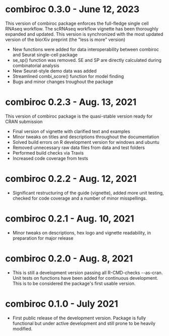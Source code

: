 # combiroc 0.3.0 - June 12, 2023

This version of combiroc package enforces the full-fledge single cell RNAseq workflow. The scRNAseq workflow vignette has been thoroughly expanded and updated. This version is synchronized with the most updated version of the biorXiv preprint (the "less is more" version)

* New functions were added for data interoperability between combiroc and Seurat single-cell package
* se_sp() function was removed. SE and SP are directly calculated during combinatorial analysis
* New Seurat-style demo data was added
* Streamlined combi_score() function for model finding
* Bugs and minor changes troughout the package

# combiroc 0.2.3 - Aug. 13, 2021

This version of combiroc package is the quasi-stable version ready for CRAN submission

* Final version of vignette with clarified text and examples
* Minor tweaks on titles and descriptions throughout the documentation
* Solved build errors on R development version for windows and ubuntu
* Removed unnecessary raw data files from data and test folders
* Performed build checks via Travis
* Increased code coverage from tests

# combiroc 0.2.2 - Aug. 12, 2021

* Significant restructuring of the guide (vignette), added more unit testing, checked for code coverage and a number of minor misspellings.

# combiroc 0.2.1 - Aug. 10, 2021

* Minor tweaks on descriptions, hex logo and vignette readability, in preparation for major release

# combiroc 0.2.0 - Aug. 8, 2021

* This is still a development version passing all R-CMD-checks --as-cran. Unit tests on functions have been added for continuous development. This is to be considered the package's first usable version.

# combiroc 0.1.0 - July 2021

* First public release of the development version. Package is fully functional but under active development and still prone to be heavily modified.
